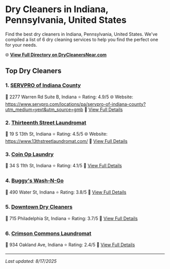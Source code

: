 # Dry Cleaners in Indiana, Pennsylvania, United States

Find the best dry cleaners in Indiana, Pennsylvania, United States. We've compiled a list of 6 dry cleaning services to help you find the perfect one for your needs.

🌐 **[View Full Directory on DryCleanersNear.com](https://drycleanersnear.com/city/US/Pennsylvania/Indiana)**

## Top Dry Cleaners

### 1. [SERVPRO of Indiana County](https://drycleanersnear.com/dryCleaner/686735bebb1702f4ee39b2ae/servpro-of-indiana-county)
📍 2277 Warren Rd Suite B, Indiana
⭐ Rating: 4.9/5
🌐 Website: https://www.servpro.com/locations/pa/servpro-of-indiana-county?utm_medium=yext&utm_source=gmb
🔗 [View Full Details](https://drycleanersnear.com/dryCleaner/686735bebb1702f4ee39b2ae/servpro-of-indiana-county)

### 2. [Thirteenth Street Laundromat](https://drycleanersnear.com/dryCleaner/686735b9bb1702f4ee39b228/thirteenth-street-laundromat)
📍 19 S 13th St, Indiana
⭐ Rating: 4.5/5
🌐 Website: https://www.13thstreetlaundromat.com/
🔗 [View Full Details](https://drycleanersnear.com/dryCleaner/686735b9bb1702f4ee39b228/thirteenth-street-laundromat)

### 3. [Coin Op Laundry](https://drycleanersnear.com/dryCleaner/686735c1bb1702f4ee39b2f9/coin-op-laundry)
📍 34 S 11th St, Indiana
⭐ Rating: 4.1/5
🔗 [View Full Details](https://drycleanersnear.com/dryCleaner/686735c1bb1702f4ee39b2f9/coin-op-laundry)

### 4. [Buggy's Wash-N-Go](https://drycleanersnear.com/dryCleaner/686735afbb1702f4ee39b139/buggy-s-wash-n-go)
📍 490 Water St, Indiana
⭐ Rating: 3.8/5
🔗 [View Full Details](https://drycleanersnear.com/dryCleaner/686735afbb1702f4ee39b139/buggy-s-wash-n-go)

### 5. [Downtown Dry Cleaners](https://drycleanersnear.com/dryCleaner/686735acbb1702f4ee39b107/downtown-dry-cleaners)
📍 715 Philadelphia St, Indiana
⭐ Rating: 3.7/5
🔗 [View Full Details](https://drycleanersnear.com/dryCleaner/686735acbb1702f4ee39b107/downtown-dry-cleaners)

### 6. [Crimson Commons Laundromat](https://drycleanersnear.com/dryCleaner/686735c0bb1702f4ee39b2d9/crimson-commons-laundromat)
📍 934 Oakland Ave, Indiana
⭐ Rating: 2.4/5
🔗 [View Full Details](https://drycleanersnear.com/dryCleaner/686735c0bb1702f4ee39b2d9/crimson-commons-laundromat)


---

*Last updated: 8/17/2025*
